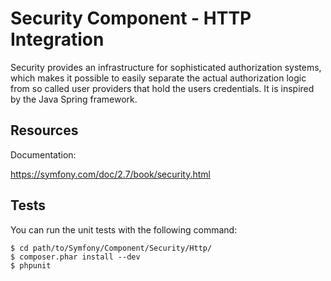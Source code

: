Security Component - HTTP Integration
=====================================

Security provides an infrastructure for sophisticated authorization systems,
which makes it possible to easily separate the actual authorization logic from
so called user providers that hold the users credentials. It is inspired by
the Java Spring framework.

Resources
---------

Documentation:

https://symfony.com/doc/2.7/book/security.html

Tests
-----

You can run the unit tests with the following command:

    $ cd path/to/Symfony/Component/Security/Http/
    $ composer.phar install --dev
    $ phpunit
